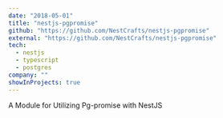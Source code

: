 ```yaml
---
date: "2018-05-01"
title: "nestjs-pgpromise"
github: "https://github.com/NestCrafts/nestjs-pgpromise"
external: "https://github.com/NestCrafts/nestjs-pgpromise"
tech:
  - nestjs
  - typescript
  - postgres
company: ""
showInProjects: true
---
```


A Module for Utilizing Pg-promise with NestJS
